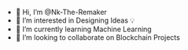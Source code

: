 - 👋 Hi, I’m @Nk-The-Remaker
- 👀 I’m interested in Designing Ideas 💡 
- 🌱 I’m currently learning Machine Learning 
- 💞️ I’m looking to collaborate on Blockchain Projects
